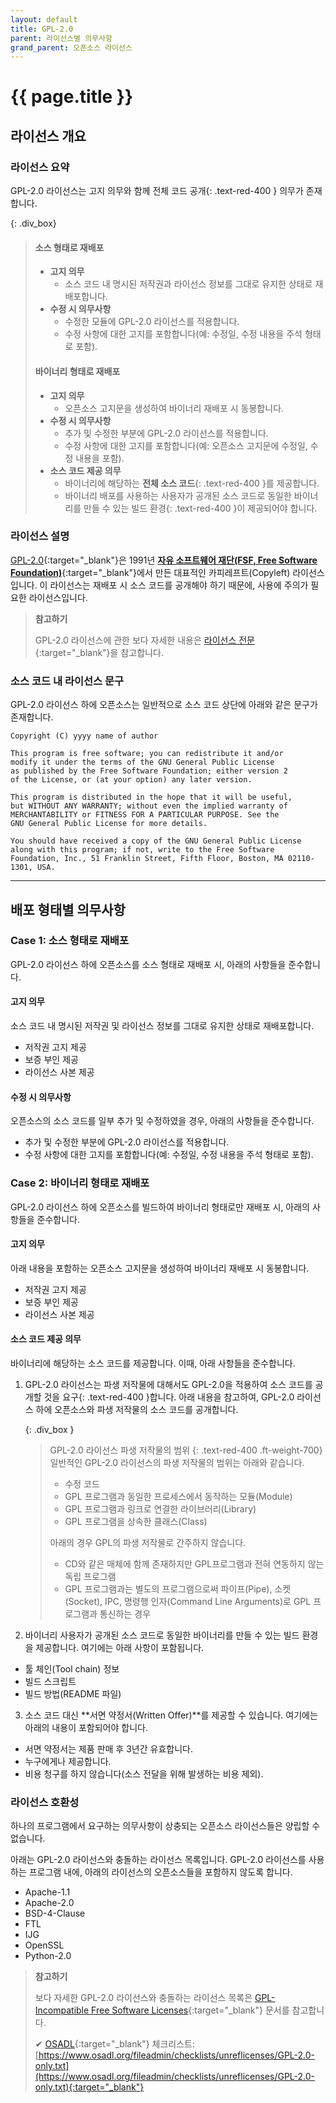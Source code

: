 ```yaml
---
layout: default
title: GPL-2.0
parent: 라이선스별 의무사항
grand_parent: 오픈소스 라이선스
---
```

# {{ page.title }}

## 라이선스 개요

### 라이선스 요약

GPL-2.0 라이선스는 고지 의무와 함께 <span>전체 코드 공개</span>{: .text-red-400 } 의무가 존재합니다.


{: .div_box}
> #### 소스 형태로 재배포
>
> - **고지 의무**
>   - 소스 코드 내 명시된 저작권과 라이선스 정보를 그대로 유지한 상태로 재배포합니다.
> - **수정 시 의무사항**
>   - 수정한 모듈에 GPL-2.0 라이선스를 적용합니다.
>   - 수정 사항에 대한 고지를 포함합니다(예: 수정일, 수정 내용을 주석 형태로 포함).
>
> #### 바이너리 형태로 재배포
>
> - **고지 의무**
>   - 오픈소스 고지문을 생성하여 바이너리 재배포 시 동봉합니다.
> - **수정 시 의무사항**
>   - 추가 및 수정한 부분에 GPL-2.0 라이선스를 적용합니다.
>   - 수정 사항에 대한 고지를 포함합니다(예: 오픈소스 고지문에 수정일, 수정 내용을 포함).
> - **소스 코드 제공 의무**
>   - <span>바이너리에 해당하는 **전체 소스 코드**</span>{: .text-red-400 }를 제공합니다.
>   - 바이너리 배포를 사용하는 사용자가 공개된 <span>소스 코드로 동일한 바이너리를 만들 수 있는 빌드 환경</span>{: .text-red-400 }이 제공되어야 합니다.
>

### 라이선스 설명
[GPL-2.0](https://www.gnu.org/licenses/old-licenses/gpl-2.0.html){:target="_blank"}은 1991년 [**자유 소프트웨어 재단\(FSF, Free Software Foundation\)**](http://www.fsf.org/){:target="_blank"}에서 만든 대표적인 카피레프트(Copyleft) 라이선스입니다. 이 라이선스는 재배포 시 소스 코드를 공개해야 하기 때문에, 사용에 주의가 필요한 라이선스입니다.


>  **참고하기**
>
>  GPL-2.0 라이선스에 관한 보다 자세한 내용은 [라이선스 전문](https://opensource.org/licenses/GPL-2.0){:target="_blank"}을 참고합니다.


### 소스 코드 내 라이선스 문구
GPL-2.0 라이선스 하에 오픈소스는 일반적으로 소스 코드 상단에 아래와 같은 문구가 존재합니다.


```
Copyright (C) yyyy name of author
  
This program is free software; you can redistribute it and/or
modify it under the terms of the GNU General Public License
as published by the Free Software Foundation; either version 2
of the License, or (at your option) any later version.
  
This program is distributed in the hope that it will be useful,
but WITHOUT ANY WARRANTY; without even the implied warranty of
MERCHANTABILITY or FITNESS FOR A PARTICULAR PURPOSE. See the
GNU General Public License for more details.
  
You should have received a copy of the GNU General Public License
along with this program; if not, write to the Free Software
Foundation, Inc., 51 Franklin Street, Fifth Floor, Boston, MA 02110-1301, USA.
```

----

## 배포 형태별 의무사항
### Case 1: 소스 형태로 재배포
GPL-2.0 라이선스 하에 오픈소스를 소스 형태로 재배포 시, 아래의 사항들을 준수합니다.


#### 고지 의무
소스 코드 내 명시된 저작권 및 라이선스 정보를 그대로 유지한 상태로 재배포합니다.

- 저작권 고지 제공
- 보증 부인 제공
- 라이선스 사본 제공


#### 수정 시 의무사항
오픈소스의 소스 코드를 일부 추가 및 수정하였을 경우, 아래의 사항들을 준수합니다.

- 추가 및 수정한 부분에 GPL-2.0 라이선스를 적용합니다.
- 수정 사항에 대한 고지를 포함합니다(예: 수정일, 수정 내용을 주석 형태로 포함).


### Case 2: 바이너리 형태로 재배포
GPL-2.0 라이선스 하에 오픈소스를 빌드하여 바이너리 형태로만 재배포 시, 아래의 사항들을 준수합니다.


#### 고지 의무
아래 내용을 포함하는 오픈소스 고지문을 생성하여 바이너리 재배포 시 동봉합니다.

- 저작권 고지 제공
- 보증 부인 제공
- 라이선스 사본 제공



#### 소스 코드 제공 의무

바이너리에 해당하는 소스 코드를 제공합니다. 이때, 아래 사항들을 준수합니다.

1. <span>GPL-2.0 라이선스는 파생 저작물에 대해서도 GPL-2.0을 적용하여 소스 코드를 공개할 것을 요구</span>{: .text-red-400 }합니다. 아래 내용을 참고하여, GPL-2.0 라이선스 하에 오픈소스와 파생 저작물의 소스 코드를 공개합니다.

   {: .div_box }
   >  GPL-2.0 라이선스 파생 저작물의 범위
   >{: .text-red-400 .ft-weight-700}
   >  일반적인 GPL-2.0 라이선스의 파생 저작물의 범위는 아래와 같습니다.
   >
   >  - 수정 코드
   >  - GPL 프로그램과 동일한 프로세스에서 동작하는 모듈(Module)
   >  - GPL 프로그램과 링크로 연결한 라이브러리(Library)
   >  - GPL 프로그램을 상속한 클래스(Class)
   >
   >  아래의 경우 GPL의 파생 저작물로 간주하지 않습니다.
   > 
   >  - CD와 같은 매체에 함께 존재하지만 GPL프로그램과 전혀 연동하지 않는 독립 프로그램
   >  - GPL 프로그램과는 별도의 프로그램으로써 파이프(Pipe), 소켓(Socket), IPC, 명령행 인자(Command Line Arguments)로 GPL 프로그램과 통신하는 경우


2. 바이너리 사용자가 공개된 소스 코드로 동일한 바이너리를 만들 수 있는 빌드 환경을 제공합니다. 여기에는 아래 사항이 포함됩니다.
- 툴 체인(Tool chain) 정보
- 빌드 스크립트
- 빌드 방법(README 파일)

3. 소스 코드 대신 **서면 약정서(Written Offer)**를 제공할 수 있습니다. 여기에는 아래의 내용이 포함되어야 합니다.
- 서면 약정서는 제품 판매 후 3년간 유효합니다.
- 누구에게나 제공합니다.
- 비용 청구를 하지 않습니다(소스 전달을 위해 발생하는 비용 제외).



### 라이선스 호환성
하나의 프로그램에서 요구하는 의무사항이 상충되는 오픈소스 라이선스들은 양립할 수 없습니다.

아래는 GPL-2.0 라이선스와 충돌하는 라이선스 목록입니다. GPL-2.0 라이선스를 사용하는 프로그램 내에, 아래의 라이선스의 오픈소스들을 포함하지 않도록 합니다.

  - Apache-1.1
  - Apache-2.0
  - BSD-4-Clause
  - FTL
  - IJG
  - OpenSSL
  - Python-2.0

>  **참고하기**
>
>  보다 자세한 GPL-2.0 라이선스와 충돌하는 라이선스 목록은 [GPL-Incompatible Free Software Licenses](https://www.gnu.org/licenses/license-list.html#GPLIncompatibleLicenses){:target="_blank"} 문서를 참고합니다.
>
> ✔︎ [OSADL](https://www.osadl.org/){:target="_blank"} 체크리스트: [https://www.osadl.org/fileadmin/checklists/unreflicenses/GPL-2.0-only.txt](https://www.osadl.org/fileadmin/checklists/unreflicenses/GPL-2.0-only.txt){:target="_blank"}
